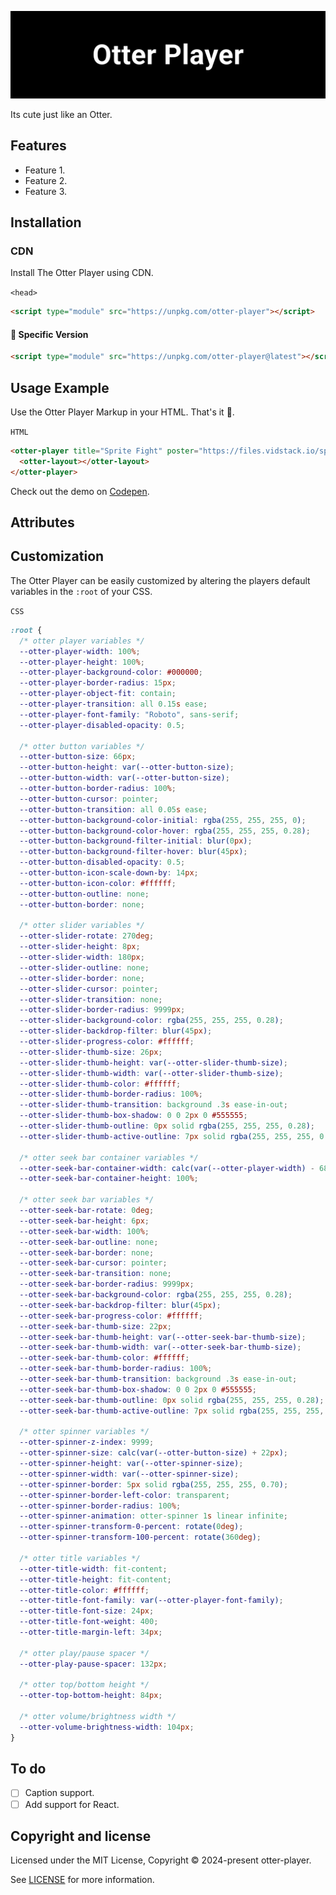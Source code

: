 <p align="center">
<img alt="Logo Banner" src="https://raw.githubusercontent.com/otter-player/otter-player/main/banner/banner.svg?sanitize=true"/>
<br/>

<div align="left">Its cute just like an Otter.</div>
<div align="left">

<!--[Documentation]()-->
<!--[Discord]()-->

</div>

## Features

- Feature 1.
- Feature 2.
- Feature 3.

## Installation

### CDN

Install The Otter Player using CDN.

```<head>```

```html
<script type="module" src="https://unpkg.com/otter-player"></script>
```

#### 🚧 Specific Version
```html
<script type="module" src="https://unpkg.com/otter-player@latest"></script>
```

## Usage Example

Use the Otter Player Markup in your HTML. That's it 🎉.

```HTML```

```HTML
<otter-player title="Sprite Fight" poster="https://files.vidstack.io/sprite-fight/poster.webp" src="https://files.vidstack.io/sprite-fight/hls/stream.m3u8">
  <otter-layout></otter-layout>
</otter-player>
```

Check out the demo on [Codepen](https://codepen.io/GreenestGoat/pen/QWRxNYb).

## Attributes



## Customization

The Otter Player can be easily customized by altering the players default variables in the ```:root``` of your CSS.

```CSS```

```CSS
:root {
  /* otter player variables */
  --otter-player-width: 100%;
  --otter-player-height: 100%;
  --otter-player-background-color: #000000;
  --otter-player-border-radius: 15px;
  --otter-player-object-fit: contain;
  --otter-player-transition: all 0.15s ease;
  --otter-player-font-family: "Roboto", sans-serif;
  --otter-player-disabled-opacity: 0.5;

  /* otter button variables */
  --otter-button-size: 66px;
  --otter-button-height: var(--otter-button-size);
  --otter-button-width: var(--otter-button-size);
  --otter-button-border-radius: 100%;
  --otter-button-cursor: pointer;
  --otter-button-transition: all 0.05s ease;
  --otter-button-background-color-initial: rgba(255, 255, 255, 0);
  --otter-button-background-color-hover: rgba(255, 255, 255, 0.28);
  --otter-button-background-filter-initial: blur(0px);
  --otter-button-background-filter-hover: blur(45px);
  --otter-button-disabled-opacity: 0.5;
  --otter-button-icon-scale-down-by: 14px;
  --otter-button-icon-color: #ffffff;
  --otter-button-outline: none;
  --otter-button-border: none;
  
  /* otter slider variables */
  --otter-slider-rotate: 270deg;
  --otter-slider-height: 8px;
  --otter-slider-width: 180px;
  --otter-slider-outline: none;
  --otter-slider-border: none;
  --otter-slider-cursor: pointer;
  --otter-slider-transition: none;
  --otter-slider-border-radius: 9999px;
  --otter-slider-background-color: rgba(255, 255, 255, 0.28);
  --otter-slider-backdrop-filter: blur(45px);
  --otter-slider-progress-color: #ffffff;
  --otter-slider-thumb-size: 26px;
  --otter-slider-thumb-height: var(--otter-slider-thumb-size);
  --otter-slider-thumb-width: var(--otter-slider-thumb-size);
  --otter-slider-thumb-color: #ffffff;
  --otter-slider-thumb-border-radius: 100%;
  --otter-slider-thumb-transition: background .3s ease-in-out;
  --otter-slider-thumb-box-shadow: 0 0 2px 0 #555555;
  --otter-slider-thumb-outline: 0px solid rgba(255, 255, 255, 0.28);
  --otter-slider-thumb-active-outline: 7px solid rgba(255, 255, 255, 0.28);
  
  /* otter seek bar container variables */
  --otter-seek-bar-container-width: calc(var(--otter-player-width) - 68px);
  --otter-seek-bar-container-height: 100%;
  
  /* otter seek bar variables */
  --otter-seek-bar-rotate: 0deg;
  --otter-seek-bar-height: 6px;
  --otter-seek-bar-width: 100%;
  --otter-seek-bar-outline: none;
  --otter-seek-bar-border: none;
  --otter-seek-bar-cursor: pointer;
  --otter-seek-bar-transition: none;
  --otter-seek-bar-border-radius: 9999px;
  --otter-seek-bar-background-color: rgba(255, 255, 255, 0.28);
  --otter-seek-bar-backdrop-filter: blur(45px);
  --otter-seek-bar-progress-color: #ffffff;
  --otter-seek-bar-thumb-size: 22px;
  --otter-seek-bar-thumb-height: var(--otter-seek-bar-thumb-size);
  --otter-seek-bar-thumb-width: var(--otter-seek-bar-thumb-size);
  --otter-seek-bar-thumb-color: #ffffff;
  --otter-seek-bar-thumb-border-radius: 100%;
  --otter-seek-bar-thumb-transition: background .3s ease-in-out;
  --otter-seek-bar-thumb-box-shadow: 0 0 2px 0 #555555;
  --otter-seek-bar-thumb-outline: 0px solid rgba(255, 255, 255, 0.28);
  --otter-seek-bar-thumb-active-outline: 7px solid rgba(255, 255, 255, 0.28);
  
  /* otter spinner variables */
  --otter-spinner-z-index: 9999;
  --otter-spinner-size: calc(var(--otter-button-size) + 22px);
  --otter-spinner-height: var(--otter-spinner-size);
  --otter-spinner-width: var(--otter-spinner-size);
  --otter-spinner-border: 5px solid rgba(255, 255, 255, 0.70);
  --otter-spinner-border-left-color: transparent;
  --otter-spinner-border-radius: 100%;
  --otter-spinner-animation: otter-spinner 1s linear infinite;
  --otter-spinner-transform-0-percent: rotate(0deg);
  --otter-spinner-transform-100-percent: rotate(360deg);
  
  /* otter title variables */
  --otter-title-width: fit-content;
  --otter-title-height: fit-content;
  --otter-title-color: #ffffff;
  --otter-title-font-family: var(--otter-player-font-family);
  --otter-title-font-size: 24px;
  --otter-title-font-weight: 400;
  --otter-title-margin-left: 34px;
  
  /* otter play/pause spacer */
  --otter-play-pause-spacer: 132px;
    
  /* otter top/bottom height */  
  --otter-top-bottom-height: 84px;
  
  /* otter volume/brightness width */ 
  --otter-volume-brightness-width: 104px;
}
```

## To do

- [ ] Caption support.
- [ ] Add support for React.

<!--## Backers

Thank you to all our backers! 🙏.

[![Backers](https://opencollective.com/bootstrap/backers.svg?width=890)](https://opencollective.com/bootstrap#backers)-->


## Copyright and license

Licensed under the MIT License, Copyright © 2024-present otter-player.

See [LICENSE](https://github.com/otter-player/otter-player/blob/main/LICENSE) for more information.
